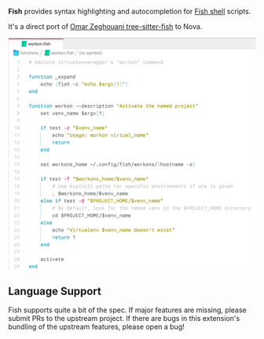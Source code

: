 **Fish** provides syntax highlighting and autocompletion for [Fish shell](https://fishshell.com) scripts.

It's a direct port of [Omar Zeghouani tree-sitter-fish](https://github.com/ram02z/tree-sitter-fish) to Nova.

![Fish in action](https://raw.githubusercontent.com/kstrauser/nova-fish/main/Fish.novaextension/screenshot.png)

## Language Support

Fish supports quite a bit of the spec. If major features are missing, please submit PRs to the upstream project. If there are bugs in this extension's bundling of the upstream features, please open a bug!
